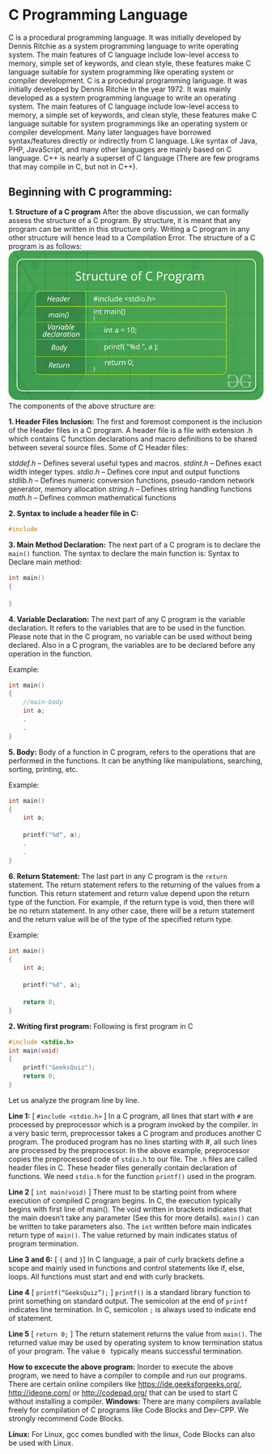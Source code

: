 # C Programming Language
C is a procedural programming language. It was initially developed by Dennis Ritchie as a system programming language to write operating system. The main features of C language include low-level access to memory, simple set of keywords, and clean style, these features make C language suitable for system programming like operating system or compiler development. 
C is a procedural programming language. It was initially developed by Dennis Ritchie in the year 1972. It was mainly developed as a system programming language to write an operating system. The main features of C language include low-level access to memory, a simple set of keywords, and clean style, these features make C language suitable for system programmings like an operating system or compiler development. 
Many later languages have borrowed syntax/features directly or indirectly from C language. Like syntax of Java, PHP, JavaScript, and many other languages are mainly based on C language. C++ is nearly a superset of C language (There are few programs that may compile in C, but not in C++). 
## Beginning with C programming:

**1. Structure of a C program**
After the above discussion, we can formally assess the structure of a C program. By structure, it is meant that any program can be written in this structure only. Writing a C program in any other structure will hence lead to a Compilation Error.
The structure of a C program is as follows: 
![Structure of a C program](/pandoc_markdown_book_template/CTD/images/StructureOfCprogram.png) 
The components of the above structure are:

**1. Header Files Inclusion:** The first and foremost component is the inclusion of the Header files in a C program.
A header file is a file with extension .h which contains C function declarations and macro definitions to be shared between several source files.
Some of C Header files:

*stddef.h* – Defines several useful types and macros.
*stdint.h* – Defines exact width integer types.
*stdio.h* – Defines core input and output functions
*stdlib.h* – Defines numeric conversion functions, pseudo-random network generator, memory allocation
*string.h* – Defines string handling functions
*math.h* – Defines common mathematical functions 

**2. Syntax to include a header file in C:**

```c 
#include
``` 

**3. Main Method Declaration:** The next part of a C program is to declare the `main()` function. The syntax to declare the main function is:
Syntax to Declare main method: 

```c
int main()
{
	
}
```
**4. Variable Declaration:** The next part of any C program is the variable declaration. It refers to the variables that are to be used in the function. Please note that in the C program, no variable can be used without being declared. Also in a C program, the variables are to be declared before any operation in the function.

Example:

```c
int main()
{
    //main-body
    int a;
    .
    .
}
```
**5. Body:** Body of a function in C program, refers to the operations that are performed in the functions. It can be anything like manipulations, searching, sorting, printing, etc.

Example:

```c
int main()
{
    int a;

    printf("%d", a);
    .
    .
}
```
**6. Return Statement:** The last part in any C program is the `return` statement. The return statement refers to the returning of the values from a function. This return statement and return value depend upon the return type of the function. For example, if the return type is void, then there will be no return statement. In any other case, there will be a return statement and the return value will be of the type of the specified return type.

Example:

```c
int main()
{
    int a;

    printf("%d", a);

    return 0;
}
```

**2. Writing first program:**
Following is first program in C

```c
#include <stdio.h> 
int main(void) 
{ 
    printf("GeeksQuiz"); 
    return 0; 
}
```
Let us analyze the program line by line. 

**Line 1:** [ `#include <stdio.h>` ] In a C program, all lines that start with `#` are processed by preprocessor which is a program invoked by the compiler. In a very basic term, preprocessor takes a C program and produces another C program. The produced program has no lines starting with #, all such lines are processed by the preprocessor. In the above example, preprocessor copies the preprocessed code of `stdio.h` to our file. The `.h` files are called header files in C. These header files generally contain declaration of functions. We need `stdio.h` for the function `printf()` used in the program.

**Line 2** [ `int main(void)` ] There must to be starting point from where execution of compiled C program begins. In C, the execution typically begins with first line of main(). The void written in brackets indicates that the main doesn’t take any parameter (See this for more details). `main()` can be written to take parameters also. 
The `int` written before main indicates return type of `main()`. The value returned by main indicates status of program termination. 

**Line 3 and 6:** [ `{` and `}`] In C language, a pair of curly brackets define a scope and mainly used in functions and control statements like if, else, loops. All functions must start and end with curly brackets.

**Line 4** [ `printf(“GeeksQuiz”);` ] `printf()` is a standard library function to print something on standard output. The semicolon at the end of `printf` indicates line termination. In C, semicolon `;` is always used to indicate end of statement.

**Line 5** [ `return 0;` ] The return statement returns the value from `main()`. The returned value may be used by operating system to know termination status of your program. The value `0 ` typically means successful termination.

**How to excecute the above program:**
Inorder to execute the above program, we need to have a compiler to compile and run our programs. There are certain online compilers like https://ide.geeksforgeeks.org/, http://ideone.com/ or http://codepad.org/ that can be used to start C without installing a compiler.
**Windows:** There are many compilers available freely for compilation of C programs like Code Blocks  and Dev-CPP.   We strongly recommend Code Blocks.

**Linux:** For Linux, gcc comes bundled with the linux,  Code Blocks can also be used with Linux.